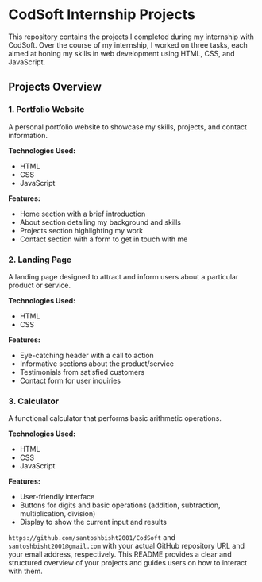 # CodSoft Internship Projects

This repository contains the projects I completed during my internship with CodSoft. Over the course of my internship, I worked on three tasks, each aimed at honing my skills in web development using HTML, CSS, and JavaScript.

## Projects Overview

### 1. Portfolio Website
A personal portfolio website to showcase my skills, projects, and contact information.

**Technologies Used:**
- HTML
- CSS
- JavaScript

**Features:**
- Home section with a brief introduction
- About section detailing my background and skills
- Projects section highlighting my work
- Contact section with a form to get in touch with me

### 2. Landing Page
A landing page designed to attract and inform users about a particular product or service.

**Technologies Used:**
- HTML
- CSS

**Features:**
- Eye-catching header with a call to action
- Informative sections about the product/service
- Testimonials from satisfied customers
- Contact form for user inquiries

### 3. Calculator
A functional calculator that performs basic arithmetic operations.

**Technologies Used:**
- HTML
- CSS
- JavaScript

**Features:**
- User-friendly interface
- Buttons for digits and basic operations (addition, subtraction, multiplication, division)
- Display to show the current input and results

 `https://github.com/santoshbisht2001/CodSoft` and `santoshbisht2001@gmail.com` with your actual GitHub repository URL and your email address, respectively. This README provides a clear and structured overview of your projects and guides users on how to interact with them.
